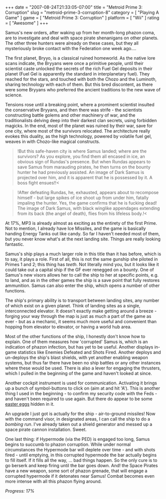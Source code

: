+++
date = "2007-08-24T21:33:05-07:00"
title = "Metroid Prime 3: Corruption"
slug = "metroid-prime-3-corruption-8"
category = [ "Playing A Game" ]
game = [ "Metroid Prime 3: Corruption" ]
platform = [ "Wii" ]
rating = [ "Awesome" ]
+++

Samus's new orders, after waking up from her month-long phazon coma, are to investigate and deal with space pirate shenanigans on other planets.  The other three hunters were already on these cases, but they all mysteriously broke contact with the Federation one week ago....

The first planet, Bryyo, is a classical ruined homeworld.  As the native lore scans indicate, the Bryyans were once a primitive people, until their scientist caste unlocked the secrets of the rich Fuel Gel deposits in their planet (Fuel Gel is apparently the standard in interplanetary fuel).  They reached for the stars, and touched with both the Chozo and the Luminoth, sharing technology with each of them.  But this bred discontent, as there were some Bryyans who preferred the ancient traditions to the new wave of science.

Tensions rose until a breaking point, where a prominent scientist insulted the conservative Bryyans, and then there was strife - the scientists constructing battle golems and other machinery of war, and the traditionalists delving deep into their darkest clan secrets, using forbidden magicks.  In the end, most of the planet was ruined by their war, save for one city, where most of the survivors relocated.  The architecture really evokes this duality, as the high technology, powered by volatile fuel gel, weaves in with Chozo-like magical constructs.

>!But this safe-haven city is where Samus landed; where are the survivors?  As you explore, you find them all encased in ice, an obvious sign of Rundas's presence.  But when Rundas appears to save Samus from marauding pirates, he then turns on the bounty hunter he had previously assisted.  An image of Dark Samus is projected over him, and it is apparent that he is possessed by it.  A boss fight ensues!!<

>!After defeating Rundas, he, exhausted, appears about to recompose himself - but large spikes of ice shoot up from under him, fatally impaling the hunter.  Yes, the game confirms that he is fucking dead!  The image of Dark Samus, with black winglike appendages extending from its back (the angel of death), flies from his lifeless body.!<

At 17%, MP3 is already almost as exciting as the entirety of the first Prime.  Not to mention, I already have Ice Missiles, and the game is basically handing Energy Tanks out like candy.  So far I haven't needed most of them, but you never know what's at the next landing site.  Things are really looking fantastic.

Samus's ship plays a much larger role in this title than it has before, which is to say, it plays a role.  First of all, this is not the same gunship she piloted in Primes 1 and 2; this thing has <i>teeth</i>.  Not literally mind you, but it looks like it could take out a capital ship if the GF ever renegged on a bounty.  One of Samus's new visors allows her to call the ship to her at specific points, e.g. to land, and as in the other games the ship is a save point that fully restores ammunition.  Samus can also enter the ship, which opens a number of other functions.

The ship's primary ability is to transport between landing sites, any number of which exist on a given planet.  Think of landing sites as a single, interconnected elevator.  It doesn't exactly make getting around a breeze - forging your way through the map is just as much a part of the game as ever - but as a mechanic, it seems much more useful and convenient than hopping from elevator to elevator, or having a world hub area.

Most of the other functions of the ship, I honestly don't know how to explain.  One of them measures how 'corrupted' Samus is, which is an indication of phazon infection, but has yet to be useful.  Another displays in-game statistics like Enemies Defeated and Shots Fired.  Another deploys and un-deploys the ship's blast shields, with yet another enabling weapon systems, but thus far there have been no ship battles or any other instances where these would be used.  There is also a lever for engaging the thrusters, which I pulled in the beginning of the game and haven't looked at since.

Another cockpit instrument is used for communication.  Activating it brings up a bunch of symbol-buttons to click on (aim at and hit 'A').  This is another thing I used in the beginning - to confirm my security code with the Feds - and haven't been required to use again.  But there do appear to be some [easter eggs]($SiteBaseURL$wp-content/uploads/2007/08/mp3_iwata.mp3) hidden in it.

An upgrade I just got is actually for the ship - air-to-ground missiles!  Now with the command visor, in designated areas, I can call the ship to do a <i>bombing run</i>.  I've already taken out a shield generator and messed up a space pirate cannon installation.  Sweet.

One last thing: if Hypermode (via the PED) is engaged too long, Samus begins to succumb to phazon corruption.  While under normal circumstances the Hypermode bar will deplete over time - and with shots fired - until emptying, in this corrupted hypermode the bar actually begins to fill itself.  If it fills all the way, ... bad things happen.  So the only cure is to go berserk and keep firing until the bar goes down.  And! the Space Pirates have a new weapon, some sort of phazon grenade, that will engage a corrupted hypermode if it detonates near Samus!  Combat becomes even more intense with all this phazon flying around.

<i>Progress: 17%</i>
